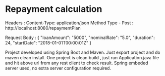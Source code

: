 # Repayment calculation 

Headers :  Content-Type: application/json
Method Type - Post : http://localhost:8080/repaymentPlan

Request Body : {
"loanAmount": "5000",
"nominalRate": "5.0",
"duration": 24,
"startDate": "2018-01-01T00:00:01Z"
}


Project developed using Spring Boot and Maven. Just export project and do maven clean install. 
One project is clean build , just run Application.java file and hit above url from any rest client to check result.
Spring embeded server used, no extra server configuration required.
